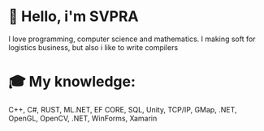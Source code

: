 # 👋 Hello, i'm SVPRA

I love programming, computer science and mathematics. I making soft for logistics business, but also i like to write compilers

# 🎓 My knowledge:
C++, C#, RUST, ML.NET, EF CORE, SQL, Unity, TCP/IP, GMap, .NET, OpenGL, OpenCV, .NET, WinForms, Xamarin
